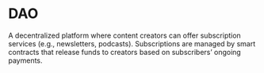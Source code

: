 # DAO
 A decentralized platform where content creators can offer subscription services (e.g., newsletters, podcasts). Subscriptions are managed by smart contracts that release funds to creators based on subscribers’ ongoing payments.
